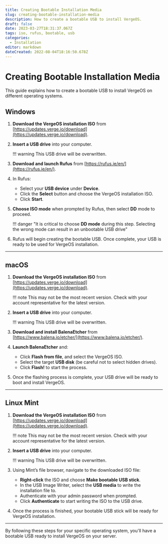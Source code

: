 ```yaml
---
title: Creating Bootable Installation Media
slug: creating-bootable-installation-media
description: How to create a bootable USB to install VergeOS.
draft: false
date: 2023-03-27T18:31:37.067Z
tags: iso, rufus, bootable, usb
categories:
  - Installation
editor: markdown
dateCreated: 2022-08-04T18:16:50.678Z
---
```


# Creating Bootable Installation Media

This guide explains how to create a bootable USB to install VergeOS on different operating systems.

## Windows

1. **Download the VergeOS installation ISO** from [https://updates.verge.io/download](https://updates.verge.io/download).

2. **Insert a USB drive** into your computer.

    !!! warning
        This USB drive will be overwritten.

3. **Download and launch Rufus** from [https://rufus.ie/en/](https://rufus.ie/en/).

4. In Rufus:
    - Select your **USB device** under **Device**.
    - Click the **Select** button and choose the VergeOS installation ISO.
    - Click **Start**.

5. **Choose ISO mode** when prompted by Rufus, then select **DD** mode to proceed.

    !!! danger "It is critical to choose **DD mode** during this step. Selecting the wrong mode can result in an unbootable USB drive"

6. Rufus will begin creating the bootable USB. Once complete, your USB is ready to be used for VergeOS installation.

---

## macOS

1. **Download the VergeOS installation ISO** from [https://updates.verge.io/download](https://updates.verge.io/download).

    !!! note
        This may not be the most recent version. Check with your account representative for the latest version.

2. **Insert a USB drive** into your computer.

    !!! warning
        This USB drive will be overwritten.

3. **Download and install BalenaEtcher** from [https://www.balena.io/etcher/](https://www.balena.io/etcher/).

4. **Launch BalenaEtcher** and:
    - Click **Flash from file**, and select the VergeOS ISO.
    - Select the target **USB disk** (be careful not to select hidden drives).
    - Click **Flash!** to start the process.

5. Once the flashing process is complete, your USB drive will be ready to boot and install VergeOS.

---

## Linux Mint

1. **Download the VergeOS installation ISO** from [https://updates.verge.io/download](https://updates.verge.io/download).

    !!! note
        This may not be the most recent version. Check with your account representative for the latest version.

2. **Insert a USB drive** into your computer.

    !!! warning
        This USB drive will be overwritten.

3. Using Mint’s file browser, navigate to the downloaded ISO file:
    - **Right-click** the ISO and choose **Make bootable USB stick**.
    - In the USB Image Writer, select the **USB media** to write the installation file to.
    - Authenticate with your admin password when prompted.
    - Click **Authenticate** to start writing the ISO to the USB drive.

4. Once the process is finished, your bootable USB stick will be ready for VergeOS installation.

---

By following these steps for your specific operating system, you'll have a bootable USB ready to install VergeOS on your server.
